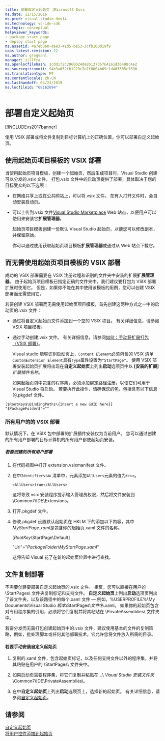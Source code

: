 ```yaml
---
title: 部署自定义起始页 |Microsoft Docs
ms.date: 11/15/2016
ms.prod: visual-studio-dev14
ms.technology: vs-ide-sdk
ms.topic: conceptual
helpviewer_keywords:
- package start page
- deploy start page
ms.assetid: 4a7eb360-de83-41d5-be53-3cfb160d19f9
caps.latest.revision: 22
ms.author: gregvanl
manager: jillfra
ms.openlocfilehash: 1cdd172c2960024da8b12735764161d36498c4e2
ms.sourcegitcommit: 94b3a052fb1229c7e7f8804b09c1d403385c7630
ms.translationtype: MT
ms.contentlocale: zh-CN
ms.lasthandoff: 04/23/2019
ms.locfileid: "68162094"
---
```

# <a name="deploying-custom-start-pages"></a>部署自定义起始页
[!INCLUDE[vs2017banner](../includes/vs2017banner.md)]

使用 VSIX 部署或将文件复制到目标计算机上的正确位置，你可以部署自定义起始页。  
  
## <a name="vsix-deployment-by-using-the-start-page-project-template"></a>使用起始页项目模板的 VSIX 部署  
 当使用起始页项目模板，创建一个起始页，然后生成项目时，Visual Studio 创建可以分发的.vsix 文件。 打包.vsix 文件中的启动页提供了部署，具体取决于您的目标受众的以下选项：  
  
- 在网络共享上或在公共网站上，可以将.vsix 文件。 在有人打开文件时，会自动安装启动页。  
  
- 可以上传到.vsix 文件[Visual Studio Marketplace](https://marketplace.visualstudio.com/) Web 站点，以便用户可以使用来安装它**扩展管理器**。  
  
  起始页项目模板创建一份默认 Visual Studio 起始页，以便您可以修改副本，并保留原始。  
  
  你可以通过使用获取起始页项目模板**扩展管理器**或通过从 Web 站点下载它。  
  
## <a name="vsix-deployment-without-using-the-start-page-project-template"></a>而无需使用起始页项目模板的 VSIX 部署  
 成功的 VSIX 部署需要在 VSIX 注册过程和识别的文件夹中安装的扩展**扩展管理器**。 由于起始页项目模板已指定正确的文件夹中，我们建议要打包为 VSIX 部署扩展时使用它。 但是，如果你不能在其中使用该模板的用例，您可以创建 VSIX 部署而无需使用它。  
  
 若要创建 VSIX 部署而无需使用起始页项目模板，首先创建这两种方式之一中的启动页的.vsix 文件：  
  
- 通过将自定义起始页文件添加到一个空的 VSIX 项目。 有关详细信息，请参阅[VSIX 项目模板](../extensibility/vsix-project-template.md)。  
  
- 通过手动创建.vsix 文件。 有关详细信息，请参阅[如何：手动将扩展打包 （VSIX 部署）](../misc/how-to-manually-package-an-extension-vsix-deployment.md)。  
  
  Visual studio 能够识别启动页上，`Content Element`必须包含的 VSIX 清单`CustomExtension Element`具有`Type`属性设置为`"StartPage"`。 使用 VSIX 部署安装起始页扩展将出现在**自定义起始页**上列出**启动**选项页中以 **[安装的扩展]** *扩展插件名称*。  
  
  如果起始页包中包含的程序集，必须添加绑定路径注册，以便它们可用于 Visual Studio 将启动。 若要执行此操作，请确保您的包，包括具有以下信息的.pkgdef 文件。  
  
```  
[$RootKey$\BindingPaths\{Insert a new GUID here}]  
"$PackageFolder$"=""  
```  
  
### <a name="vsix-deployment-for-all-users"></a>所有用户的的 VSIX 部署  
 默认情况下，在 VSIX 包中部署的扩展插件安装仅为当前用户。 您可以通过创建的所有用户部署的目标计算机的所有用户都使起始页安装。  
  
##### <a name="to-create-an-all-users-deployment"></a>若要创建的所有用户部署  
  
1. 在代码视图中打开 extension.vsixmanifest 文件。  
  
2. 在中`Identifier`vsix 清单中，元素添加`AllUsers`元素的值为`true`。  
  
    ```  
    <AllUsers>true</AllUsers>  
    ```  
  
     这将导致 vsix 安装程序提示输入管理员权限，然后将文件安装到 \Common7\IDE\Extensions。  
  
3. 打开.pkgdef 文件。  
  
4. 修改.pkgdef 设置默认起始页在 HKLM 下的添加以下内容，其中*MyStartPage.xaml*是包含你的起始页.xaml 文件的名称。  
  
     [$RootKey$\StartPage\Default]  
  
     "Uri"="$PackageFolder$\\*MyStartPage.xaml*"  
  
     这将告知 Visual 花了在新的起始页位置中进行查找。  
  
## <a name="file-copy-deployment"></a>文件复制部署  
 不需要创建要部署自定义起始页的.vsix 文件。 相反，您可以直接在用户的 \StartPages\ 文件夹复制标记和支持文件。 **自定义起始页**上列出**启动**选项页列出了该文件夹，以及该路径中的每个.xaml 文件 — 例如，%USERPROFILE%\My Documents\Visual Studio *版本*\StartPages\\*文件名*.xaml。 如果你的起始页包含对专用程序集的引用，必须将它们复制并将其粘贴在 \PrivateAssemblies\ 文件夹中。  
  
 若要分发而无需打包创建起始页中的.vsix 文件，建议使用基本的文件的复制策略，例如，批处理脚本或任何其他部署技术，它允许您将文件放入所需的目录。  
  
#### <a name="to-manually-install-a-custom-start-page"></a>若要手动安装自定义起始页  
  
1. 复制的.xaml 文件，包含起始页标记，以及任何支持文件以外的程序集，并将其粘贴在用户的 \StartPages\ 文件夹中。  
  
2. 如果启动页需要程序集，将它们复制并粘贴在...\\ *Visual Studio 安装文件夹*\Common7\IDE\PrivateAssemblies\\。  
  
3. 在中**自定义起始页**上列出**启动**选项页上，选择新的起始页。 有关详细信息，请参阅[自定义起始页](../ide/customizing-the-start-page-for-visual-studio.md)。  
  
## <a name="see-also"></a>请参阅  
 [自定义起始页](../ide/customizing-the-start-page-for-visual-studio.md)   
 [将用户控件添加到起始页](../extensibility/adding-user-control-to-the-start-page.md)

